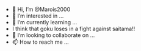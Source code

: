 - 👋 Hi, I’m @Marois2000
- 👀 I’m interested in ...
- 🌱 I’m currently learning ...
- I think that goku loses in a fight against saitama!!
- 💞️ I’m looking to collaborate on ...
- 📫 How to reach me ...

<!---
Marois2000/Marois2000 is a ✨ special ✨ repository because its `README.md` (this file) appears on your GitHub profile.
You can click the Preview link to take a look at your changes.

I think that goku loses in a fight against saitama!!
--->

